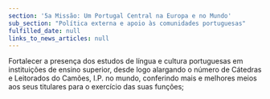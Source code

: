 ```yaml
---
section: '5a Missão: Um Portugal Central na Europa e no Mundo'
sub_section: "Política externa e apoio às comunidades portuguesas"
fulfilled_date: null
links_to_news_articles: null
---
```


Fortalecer a presença dos estudos de língua e cultura portuguesas em instituições de ensino superior, desde logo alargando o número de Cátedras e Leitorados do Camões, I.P. no mundo, conferindo mais e melhores meios aos seus titulares para o exercício das suas funções;